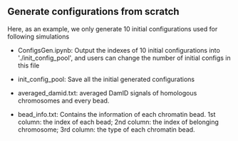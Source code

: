 ## Generate configurations from scratch

Here, as an example, we only generate 10 initial configurations used for following simulations

- ConfigsGen.ipynb: Output the indexes of 10 initial configurations into './init_config_pool', and users can change the number of initial configs in this file

- init_config_pool: Save all the initial generated configurations

- averaged_damid.txt: averaged DamID signals of homologous chromosomes and every bead.

- bead_info.txt: Contains the information of each chromatin bead. 1st column: the index of each bead; 2nd column: the index of belonging chromosome; 3rd column: the type of each chromatin bead.
